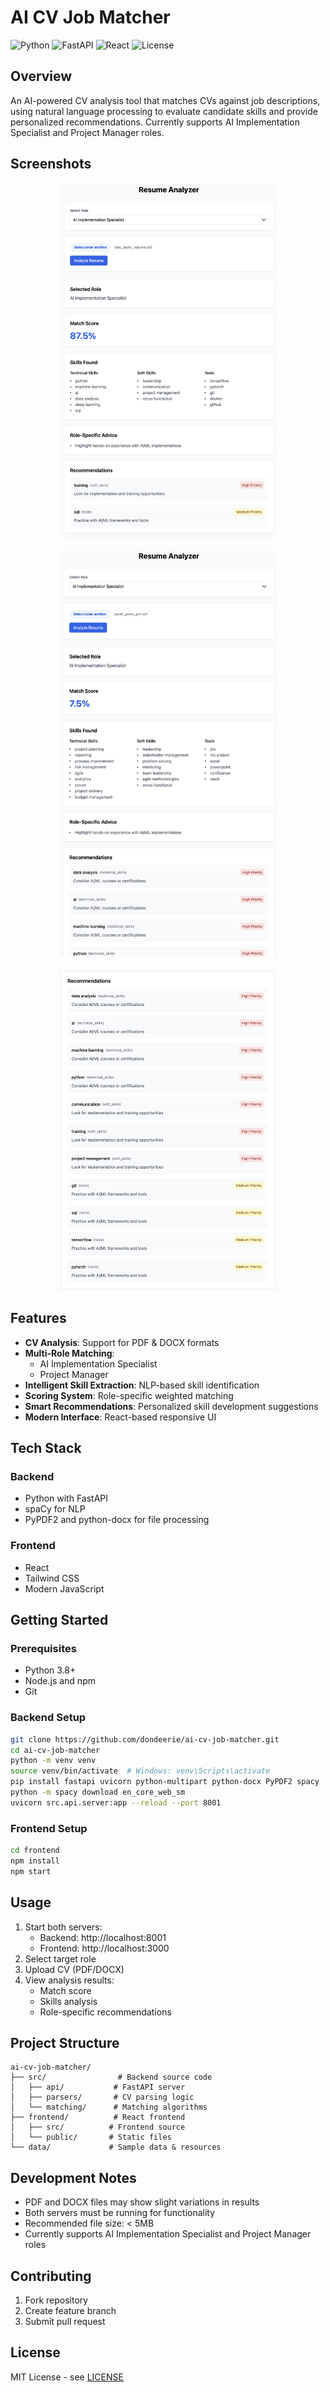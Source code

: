 # AI CV Job Matcher

![Python](https://img.shields.io/badge/python-v3.8+-blue.svg)
![FastAPI](https://img.shields.io/badge/FastAPI-0.109.0-green.svg)
![React](https://img.shields.io/badge/React-18.2.0-blue.svg)
![License](https://img.shields.io/badge/license-MIT-green.svg)

## Overview
An AI-powered CV analysis tool that matches CVs against job descriptions, using natural language processing to evaluate candidate skills and provide personalized recommendations. Currently supports AI Implementation Specialist and Project Manager roles.

## Screenshots
<div align="center">
  <img src="screenshots/analysis-results-AT-AIIS.png" alt="Analysis Results AT AIIS" width="350"/>
  <br><br>
  <img src="screenshots/analysis-results-SJ-AIIS.png" alt="Analysis Results SJ AIIS" width="350"/>
  <br><br>
  <img src="screenshots/recommendations-aiis1.png" alt="Recommendations AIIS" width="350"/>
</div>

## Features
- **CV Analysis**: Support for PDF & DOCX formats
- **Multi-Role Matching**: 
  - AI Implementation Specialist
  - Project Manager
- **Intelligent Skill Extraction**: NLP-based skill identification
- **Scoring System**: Role-specific weighted matching
- **Smart Recommendations**: Personalized skill development suggestions
- **Modern Interface**: React-based responsive UI

## Tech Stack

### Backend
- Python with FastAPI
- spaCy for NLP
- PyPDF2 and python-docx for file processing

### Frontend
- React
- Tailwind CSS
- Modern JavaScript

## Getting Started

### Prerequisites
- Python 3.8+
- Node.js and npm
- Git

### Backend Setup
```bash
git clone https://github.com/dondeerie/ai-cv-job-matcher.git
cd ai-cv-job-matcher
python -m venv venv
source venv/bin/activate  # Windows: venv\Scripts\activate
pip install fastapi uvicorn python-multipart python-docx PyPDF2 spacy
python -m spacy download en_core_web_sm
uvicorn src.api.server:app --reload --port 8001
```

### Frontend Setup
```bash
cd frontend
npm install
npm start
```

## Usage
1. Start both servers:
   - Backend: http://localhost:8001
   - Frontend: http://localhost:3000
2. Select target role
3. Upload CV (PDF/DOCX)
4. View analysis results:
   - Match score
   - Skills analysis
   - Role-specific recommendations

## Project Structure
```
ai-cv-job-matcher/
├── src/                # Backend source code
│   ├── api/           # FastAPI server
│   ├── parsers/       # CV parsing logic
│   └── matching/      # Matching algorithms
├── frontend/          # React frontend
│   ├── src/          # Frontend source
│   └── public/       # Static files
└── data/             # Sample data & resources
```

## Development Notes
- PDF and DOCX files may show slight variations in results
- Both servers must be running for functionality
- Recommended file size: < 5MB
- Currently supports AI Implementation Specialist and Project Manager roles

## Contributing
1. Fork repository
2. Create feature branch
3. Submit pull request

## License
MIT License - see [LICENSE](LICENSE)